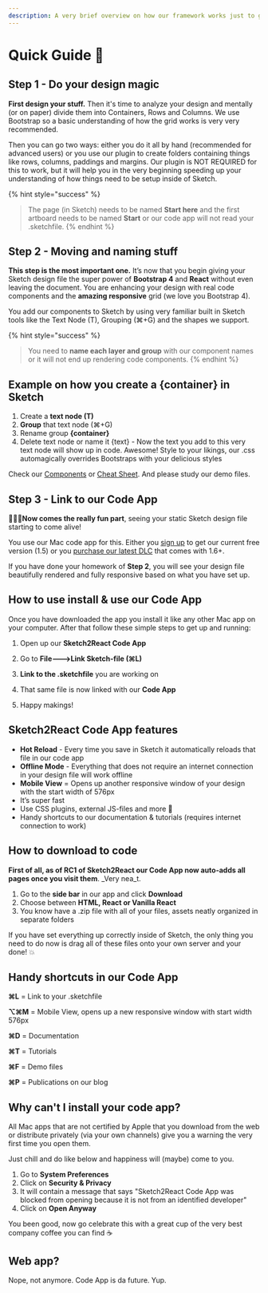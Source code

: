 ```yaml
---
description: A very brief overview on how our framework works just to get you started.
---
```


# Quick Guide 🚀

## Step 1 - Do your design magic

**First design your stuff.**  Then it's time to analyze your design and mentally \(or on paper\) divide them into Containers, Rows and Columns. We use Bootstrap so a basic understanding of how the grid works is very very recommended.

Then you can go two ways: either you do it all by hand \(recommended for advanced users\) or you use our plugin to create folders containing things like rows, columns, paddings and margins. Our plugin is NOT REQUIRED for this to work, but it will help you in the very beginning speeding up your understanding of how things need to be setup inside of Sketch.

{% hint style="success" %}
> The page \(in Sketch\) needs to be named **Start here** and the first artboard needs to be named **Start** or our code app will not read your .sketchfile.
{% endhint %}

## Step 2 - Moving and naming stuff

**This step is the most important one.** It’s now that you begin giving your Sketch design file the super power of **Bootstrap 4** and **React** without even leaving the document. You are enhancing your design with real code components and the **amazing responsive** grid \(we love you Bootstrap 4\).

You add our components to Sketch by using very familiar built in Sketch tools like the Text Node \(T\), Grouping \(⌘+G\) and the shapes we support.

{% hint style="success" %}
> You need to **name each layer and group** with our component names or it will not end up rendering code components.
{% endhint %}

## Example on how you create a {container} in Sketch

1. Create a **text node \(T\)**
2. **Group** that text node \(⌘+G\)
3. Rename group **{container}**
4. Delete text node or name it {text} - Now the text you add to this very text node will show up in code. Awesome! Style to your likings, our .css automagically overrides Bootstraps with your delicious styles

Check our [Components](https://sketch2react.gitbook.io/sketch2react-io/develop/components%20) or [Cheat Sheet](https://sketch2react.gitbook.io/sketch2react-io/learn/cheat-sheet). And please study our demo files.

## Step 3 - Link to our Code App

👨🏻‍💻**Now comes the really fun part**, seeing your static Sketch design file starting to come alive!

You use our Mac code app for this. Either you [sign up](https://sketch2react.io) to get our current free version \(1.5\) or you [purchase our latest DLC](https://gum.co/s2rdlc2) that comes with 1.6+.

If you have done your homework of **Step 2**, you will see your design file beautifully rendered and fully responsive based on what you have set up.

## How to use install & use our Code App

Once you have downloaded the app you install it like any other Mac app on your computer. After that follow these simple steps to get up and running:

1. Open up our **Sketch2React Code App** 

2. Go to **File---&gt;Link Sketch-file \(⌘L\)** 

3. **Link to the .sketchfile** you are working on

4. That same file is now linked with our **Code App**

5. Happy makings!

## Sketch2React Code App features

* **Hot Reload** - Every time you save in Sketch it automatically reloads that file in our code app
* **Offline Mode** - Everything that does not require an internet connection in your design file will work offline
* **Mobile View** = Opens up another responsive window of your design with the start width of 576px
* It’s super fast 
* Use CSS plugins, external JS-files and more 💪
* Handy shortcuts to our documentation & tutorials \(requires internet connection to work\)

## How to download to code

**First of all, as of RC1 of Sketch2React our Code App now auto-adds all pages once you visit them**. _Very nea_t.

1. Go to the **side bar** in our app and click **Download**
2. Choose between **HTML, React or Vanilla React**
3. You know have a .zip file with all of your files, assets neatly organized in separate folders

If you have set everything up correctly inside of Sketch, the only thing you need to do now is drag all of these files onto your own server and your done! 💥

## Handy shortcuts in our Code App

**⌘L** = Link to your .sketchfile

**⌥⌘M** = Mobile View, opens up a new responsive window with start width 576px 

**⌘D** = Documentation 

**⌘T** = Tutorials 

**⌘F** = Demo files 

**⌘P** = Publications on our blog

## Why can't I install your code app?

All Mac apps that are not certified by Apple that you download from the web or distribute privately \(via your own channels\) give you a warning the very first time you open them. 

Just chill and do like below and happiness will \(maybe\) come to you.

1. Go to **System Preferences**
2. Click on **Security & Privacy**
3. It will contain a message that says "Sketch2React Code App was blocked from opening because it is not from an identified developer"
4. Click on **Open Anyway**

You been good, now go celebrate this with a great cup of the very best company coffee you can find ☕

## Web app?

Nope, not anymore. Code App is da future. Yup.

